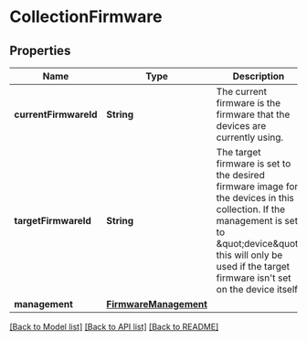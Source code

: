 # CollectionFirmware

## Properties
Name | Type | Description | Notes
------------ | ------------- | ------------- | -------------
**currentFirmwareId** | **String** | The current firmware is the firmware that the devices are currently using. | [optional] 
**targetFirmwareId** | **String** | The target firmware is set to the desired firmware image for the devices in this collection. If the management is set to \&quot;device\&quot; this will only be used if the target firmware isn&#39;t set on the device itself. | [optional] 
**management** | [**FirmwareManagement**](FirmwareManagement.md) |  | [optional] 

[[Back to Model list]](../README.md#documentation-for-models) [[Back to API list]](../README.md#documentation-for-api-endpoints) [[Back to README]](../README.md)


